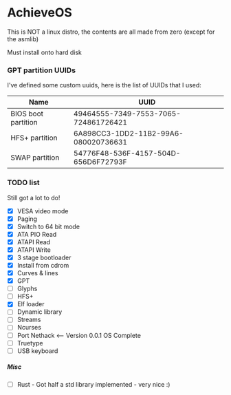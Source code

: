 # AchieveOS

This is NOT a linux distro, the contents are all made from zero (except for the asmlib)

Must install onto hard disk

### GPT partition UUIDs

I've defined some custom uuids, here is the list of UUIDs that I used:

| Name                | UUID                                 |
|---------------------|--------------------------------------|
| BIOS boot partition | 49464555-7349-7553-7065-724861726421 |
| HFS+ partition      | 6A898CC3-1DD2-11B2-99A6-080020736631 |
| SWAP partition      | 54776F48-536F-4157-504D-656D6F72793F |

### TODO list

Still got a lot to do!

- [x] VESA video mode
- [x] Paging
- [x] Switch to 64 bit mode
- [x] ATA PIO Read
- [x] ATAPI Read
- [x] ATAPI Write
- [x] 3 stage bootloader
- [x] Install from cdrom
- [x] Curves & lines
- [x] GPT
- [ ] Glyphs
- [ ] HFS+
- [x] Elf loader
- [ ] Dynamic library
- [ ] Streams
- [ ] Ncurses
- [ ] Port Nethack <-- Version 0.0.1 OS Complete
- [ ] Truetype
- [ ] USB keyboard

##### Misc

- [ ] Rust - Got half a std library implemented - very nice :)